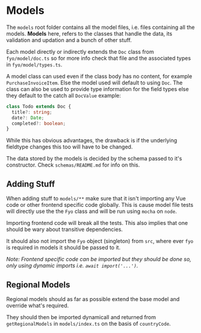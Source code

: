# Models

The `models` root folder contains all the model files, i.e. files containing all
the models. **Models** here, refers to the classes that handle the data, its
validation and updation and a bunch of other stuff.

Each model directly or indirectly extends the `Doc` class from
`fyo/model/doc.ts` so for more info check that file and the associated types
in `fyo/model/types.ts`.

A model class can used even if the class body has no content, for example
`PurchaseInvoiceItem`. Else the model used will default to using `Doc`. The
class can also be used to provide type information for the field types else they
default to the catch all `DocValue` example:

```typescript
class Todo extends Doc {
  title?: string;
  date?: Date;
  completed?: boolean;
}
```

While this has obvious advantages, the drawback is if the underlying fieldtype
changes this too will have to be changed.

The data stored by the models is decided by the schema passed to it's
constructor. Check `schemas/README.md` for info on this.

## Adding Stuff

When adding stuff to `models/**` make sure that it isn't importing any Vue code
or other frontend specific code globally. This is cause model file tests will
directly use the the `Fyo` class and will be run using `mocha` on `node`.

Importing frontend code will break all the tests. This also implies that one
should be wary about transitive dependencies.

It should also not import the `Fyo` object (singleton) from `src`, where ever
`fyo` is required in models it should be passed to it.

_Note: Frontend specific code can be imported but they should be done so, only
using dynamic imports i.e. `await import('...')`._

## Regional Models

Regional models should as far as possible extend the base model and override
what's required.

They should then be imported dynamicall and returned from `getRegionalModels` in
`models/index.ts` on the basis of `countryCode`.
